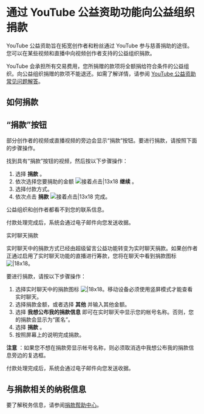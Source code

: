 # 通过 YouTube 公益资助功能向公益组织捐款

YouTube 公益资助旨在拓宽创作者和粉丝通过 YouTube 参与慈善捐助的途径。您可以在某些视频和直播中向视频创作者支持的公益组织捐款。

YouTube 会承担所有交易费用，您所捐赠的款项将全额捐给符合条件的公益组织。向公益组织捐赠的款项不能退还。如需了解详情，请参阅 [YouTube 公益资助常见问题解答](https://support.google.com/youtube/answer/6319255)。

## 如何捐款

## “捐款”按钮

部分创作者的视频或直播视频的旁边会显示“捐款”按钮。要进行捐款，请按照下面的步骤操作。

找到具有“捐款”按钮的视频，然后按以下步骤操作：

1. 选择 **捐款** 。
2. 依次选择您要捐助的金额 ![接着点击|13x18](https://lh3.googleusercontent.com/SaY5lqCwN7kppnS546l9ys-E2sZftTTIHjBrdV-WsGPIhGjaxcEXjfgdIfW_UNG7Sw0=w13-h18 "接着点击")  **继续** 。
3. 选择付款方式。
4. 依次点击 **捐款**  ![接着点击|13x18](https://lh3.googleusercontent.com/SaY5lqCwN7kppnS546l9ys-E2sZftTTIHjBrdV-WsGPIhGjaxcEXjfgdIfW_UNG7Sw0=w13-h18 "接着点击") 完成。

公益组织和创作者都看不到您的联系信息。

付款处理完成后，系统会通过电子邮件向您发送收据。

实时聊天捐款

实时聊天中的捐款方式已经由超级留言公益功能转变为实时聊天捐款。如果创作者正通过启用了实时聊天功能的直播进行筹款，您将在聊天中看到捐款图标 ![|18x18](https://lh3.googleusercontent.com/bkxzRKQa9sEFj45a7HIO2gXyEoW6Y7ZxsUaowTrdSO87Kg_sfQ4vonY_nucpSAuyifA=w18-h18)。

要进行捐款，请按以下步骤操作：

1. 选择实时聊天中的捐款图标 ![|18x18](https://lh3.googleusercontent.com/bkxzRKQa9sEFj45a7HIO2gXyEoW6Y7ZxsUaowTrdSO87Kg_sfQ4vonY_nucpSAuyifA=w18-h18)。移动设备必须使用竖屏模式才能查看实时聊天。
2. 选择捐款金额，或者选择 **其他** 并输入其他金额。
3. 选择 **我想公布我的捐款信息** 即可在实时聊天中显示您的帐号名称。否则，您的捐款会显示为“匿名”。
4. 选择 **捐款** 。
5. 按照屏幕上的说明完成捐款。

**注意** ：如果您不想在捐款旁显示帐号名称，则必须取消选中我想公布我的捐款信息旁边的复选框。

付款处理完成后，系统会通过电子邮件向您发送收据。

## 与捐款相关的纳税信息

要了解税务信息，请参阅[捐款帮助中心](https://support.google.com/donations/answer/7170406)。